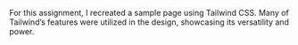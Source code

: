 For this assignment, I recreated a sample page using Tailwind CSS. Many of Tailwind’s features were utilized in the design, showcasing its versatility and power.
